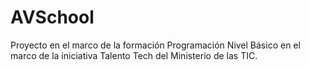 # AVSchool

Proyecto en el marco de la formación Programación Nivel Básico en el marco de la iniciativa Talento Tech del Ministerio de las TIC.